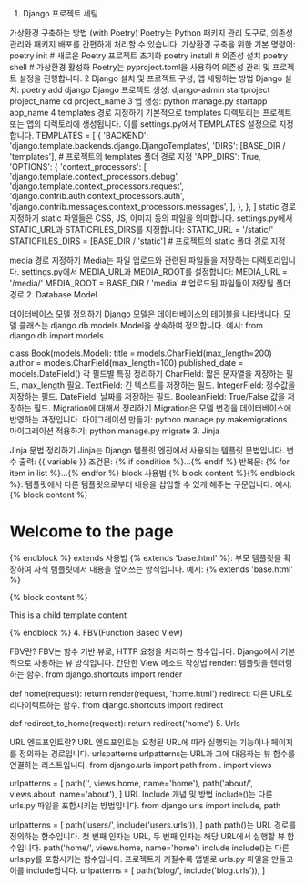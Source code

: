1. Django 프로젝트 세팅

가상환경 구축하는 방법 (with Poetry)
Poetry는 Python 패키지 관리 도구로, 의존성 관리와 패키지 배포를 간편하게 처리할 수 있습니다.
가상환경 구축을 위한 기본 명령어:
poetry init          # 새로운 Poetry 프로젝트 초기화
poetry install       # 의존성 설치
poetry shell         # 가상환경 활성화
Poetry는 pyproject.toml을 사용하여 의존성 관리 및 프로젝트 설정을 진행합니다.
2 Django 설치 및 프로젝트 구성, 앱 세팅하는 방법
Django 설치:
poetry add django
Django 프로젝트 생성:
django-admin startproject project_name
cd project_name
3 앱 생성:
python manage.py startapp app_name
4 templates 경로 지정하기
기본적으로 templates 디렉토리는 프로젝트 또는 앱의 디렉토리에 생성됩니다. 이를 settings.py에서 TEMPLATES 설정으로 지정합니다.
TEMPLATES = [
    {
        'BACKEND': 'django.template.backends.django.DjangoTemplates',
        'DIRS': [BASE_DIR / 'templates'],  # 프로젝트의 templates 폴더 경로 지정
        'APP_DIRS': True,
        'OPTIONS': {
            'context_processors': [
                'django.template.context_processors.debug',
                'django.template.context_processors.request',
                'django.contrib.auth.context_processors.auth',
                'django.contrib.messages.context_processors.messages',
            ],
        },
    },
]
static 경로 지정하기
static 파일들은 CSS, JS, 이미지 등의 파일을 의미합니다.
settings.py에서 STATIC_URL과 STATICFILES_DIRS를 지정합니다:
STATIC_URL = '/static/'
STATICFILES_DIRS = [BASE_DIR / 'static']  # 프로젝트의 static 폴더 경로 지정

media 경로 지정하기
Media는 파일 업로드와 관련된 파일들을 저장하는 디렉토리입니다.
settings.py에서 MEDIA_URL과 MEDIA_ROOT를 설정합니다:
MEDIA_URL = '/media/'
MEDIA_ROOT = BASE_DIR / 'media'  # 업로드된 파일들이 저장될 폴더 경로
2. Database Model

데이터베이스 모델 정의하기
Django 모델은 데이터베이스의 테이블을 나타냅니다. 모델 클래스는 django.db.models.Model을 상속하여 정의합니다.
예시:
from django.db import models

class Book(models.Model):
    title = models.CharField(max_length=200)
    author = models.CharField(max_length=100)
    published_date = models.DateField()
각 필드별 특징 정리하기
CharField: 짧은 문자열을 저장하는 필드, max_length 필요.
TextField: 긴 텍스트를 저장하는 필드.
IntegerField: 정수값을 저장하는 필드.
DateField: 날짜를 저장하는 필드.
BooleanField: True/False 값을 저장하는 필드.
Migration에 대해서 정리하기
Migration은 모델 변경을 데이터베이스에 반영하는 과정입니다.
마이그레이션 만들기:
python manage.py makemigrations
마이그레이션 적용하기:
python manage.py migrate
3. Jinja

Jinja 문법 정리하기
Jinja는 Django 템플릿 엔진에서 사용되는 템플릿 문법입니다.
변수 출력: {{ variable }}
조건문: {% if condition %}...{% endif %}
반복문: {% for item in list %}...{% endfor %}
block 사용법
{% block content %}{% endblock %}: 템플릿에서 다른 템플릿으로부터 내용을 삽입할 수 있게 해주는 구문입니다.
예시:
{% block content %}
<h1>Welcome to the page</h1>
{% endblock %}
extends 사용법
{% extends 'base.html' %}: 부모 템플릿을 확장하여 자식 템플릿에서 내용을 덮어쓰는 방식입니다.
예시:
{% extends 'base.html' %}

{% block content %}
  <p>This is a child template content</p>
{% endblock %}
4. FBV(Function Based View)

FBV란?
FBV는 함수 기반 뷰로, HTTP 요청을 처리하는 함수입니다. Django에서 기본적으로 사용하는 뷰 방식입니다.
간단한 View 메소드 작성법
render: 템플릿을 렌더링하는 함수.
from django.shortcuts import render

def home(request):
    return render(request, 'home.html')
redirect: 다른 URL로 리다이렉트하는 함수.
from django.shortcuts import redirect

def redirect_to_home(request):
    return redirect('home')
5. Urls

URL 엔드포인트란?
URL 엔드포인트는 요청된 URL에 따라 실행되는 기능이나 페이지를 정의하는 경로입니다.
urlspatterns
urlpatterns는 URL과 그에 대응하는 뷰 함수를 연결하는 리스트입니다.
from django.urls import path
from . import views

urlpatterns = [
    path('', views.home, name='home'),
    path('about/', views.about, name='about'),
]
URL Include 개념 및 방법
include()는 다른 urls.py 파일을 포함시키는 방법입니다.
from django.urls import include, path

urlpatterns = [
    path('users/', include('users.urls')),
]
path
path()는 URL 경로를 정의하는 함수입니다. 첫 번째 인자는 URL, 두 번째 인자는 해당 URL에서 실행할 뷰 함수입니다.
path('home/', views.home, name='home')
include
include()는 다른 urls.py를 포함시키는 함수입니다. 프로젝트가 커질수록 앱별로 urls.py 파일을 만들고 이를 include합니다.
urlpatterns = [
    path('blog/', include('blog.urls')),
]
